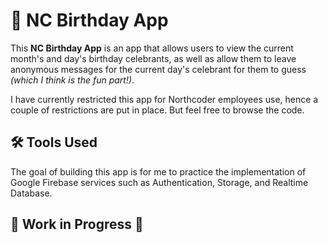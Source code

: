 # 🎉 NC Birthday App

This **NC Birthday App** is an app that allows users to view the current month's and day's birthday celebrants, as well as allow them to leave anonymous messages for the current day's celebrant for them to guess _(which I think is the fun part!)_.

I have currently restricted this app for Northcoder employees use, hence a couple of restrictions are put in place. But feel free to browse the code.

## 🛠 Tools Used

The goal of building this app is for me to practice the implementation of Google Firebase services such as Authentication, Storage, and Realtime Database.

## 🚧 Work in Progress 🚧

